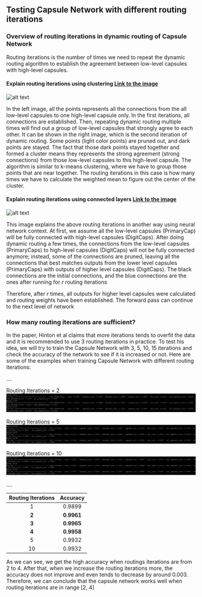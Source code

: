 ## Testing Capsule Network with different routing iterations

### Overview of routing iterations in dynamic routing of Capsule Network

Routing iterations is the number of times we need to repeat the dynamic routing algorithm to establish the agreement between low-level capsules with high-level capsules. 

#### Explain routing iterations using clustering [Link to the image](https://dasayan05.github.io/blog/jekyll/update/2017/11/20/an-intuitive-understanding-of-capsules.html)
![alt text](https://dasayan05.github.io/blog/res/1/dyn_route.jpg)

In the left image, all the points represents all the connections from the all low-level capsules to one high-level capsule only. In the first iterations, all connections are established. Then, repeating dynamic routing multiple times will find out a group of low-level capsules that strongly agree to each other. It can be shown in the right image, which is the second iteration of dynamic routing. Some points (light color points) are pruned out, and dark points are stayed. The fact that those dark points stayed together and formed a cluster means they represents the strong agreement (strong connections) from those low-level capsules to this high-level capsule. The algorithm is similar to k-means clustering, where we have to group those points that are near together. The routing iterations in this case is how many times we have to calculate the weighted mean to figure out the center of the cluster.

#### Explain routing iterations using connected layers [Link to the image](https://www.slideshare.net/charlesmartin141/capsule-networks-84754653)
![alt text](https://image.slidesharecdn.com/capsulenetworks-171223023023/95/capsule-networks-27-638.jpg?cb=1514004058)

This image explains the above routing iterations in another way using neural network context. At first, we assume all the low-level capsules (PrimaryCap) will be fully connected with high-level capsules (DigitCaps). After doing dynamic routing a few times, the connections from the low-level capsules (PrimaryCaps) to high-level capsules (DigitCaps) will not be fully connected anymore; instead, some of the connections are pruned, leaving all the connections that best matches outputs from the lower level capsules (PrimaryCaps) with outputs of higher level capsules (DigitCaps). The black connections are the initial connections, and the blue connections are the ones after running for *r* routing iterations

Therefore, after *r* times, all outputs for higher level capsules were calculated and routing weights have been established. The forward pass can continue to the next level of network


### How many routing iterations are sufficient?
In the paper, Hinton et al claims that more iterations tends to overfit the data and it is recommended to use 3 routing iterations in practice. To test his idea, we will try to train the Capsule Network with 3, 5, 10, 15 iterations and check the accuracy of the network to see if it is increased or not. Here are some of the examples when training Capsule Network with different routing iterations:

....

Routing Iterations = 2
![routing iterations = 2](routing_2.PNG)

Routing Iterations = 5
![routing iterations = 5](routing_5.PNG)

Routing Iterations = 10
![routing iterations = 10](routing_10.PNG)

....

| Routing Iterations  | Accuracy   |
| :---:               | :---:      |
| 1                   | 0.9899     |
| **2**               | **0.9961** |
| **3**               | **0.9965** |
| **4**               | **0.9958** |
| 5                   | 0.9932     |
| 10                  | 0.9932     |

As we can see, we get the high accuracy when routings iterations are from 2 to 4. After that, when we increase the routing iterations more, the accuracy does not improve and even tends to decrease by around 0.003. Therefore, we can conclude that the capsule network works well when routing iterations are in range [2, 4] 
